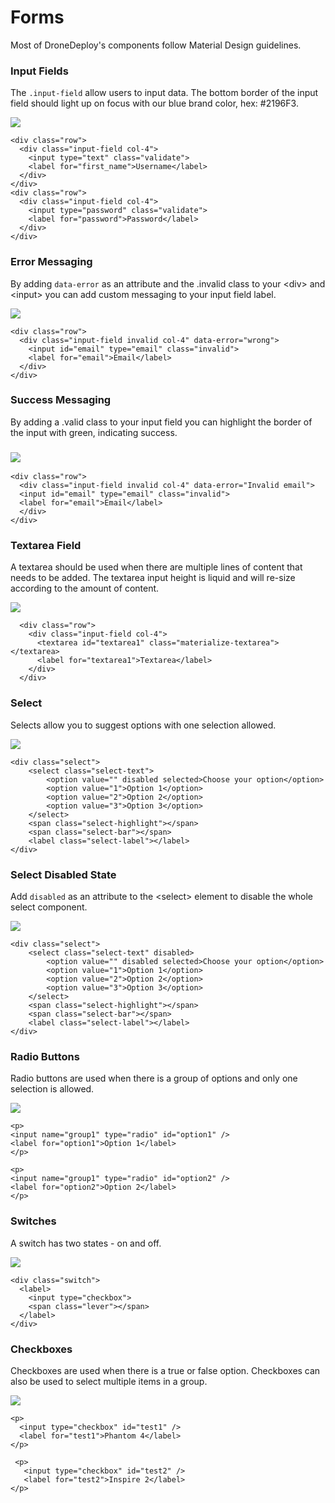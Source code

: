 # Forms

Most of DroneDeploy's components follow Material Design guidelines.

### Input Fields

The `.input-field` allow users to input data. The bottom border of the input field should light up on focus with our blue brand color, hex: \#2196F3.

![](/assets/username-password.jpg)

```
<div class="row">
  <div class="input-field col-4">
    <input type="text" class="validate">
    <label for="first_name">Username</label>
  </div>
</div>
<div class="row">
  <div class="input-field col-4">
    <input type="password" class="validate">
    <label for="password">Password</label>
  </div>
</div>
```

### Error Messaging

By adding `data-error` as an attribute and the .invalid class to your &lt;div&gt; and  &lt;input&gt; you can add custom messaging to your input field label.

![](/assets/data-error-input-md.jpg)

```
<div class="row">
  <div class="input-field invalid col-4" data-error="wrong">
    <input id="email" type="email" class="invalid">
    <label for="email">Email</label>
  </div>
</div>
```

### Success Messaging

By adding a .valid class to your input field you can highlight the border of the input with green, indicating success.

### ![](/assets/success-input.jpg)

```
<div class="row">
  <div class="input-field invalid col-4" data-error="Invalid email">
  <input id="email" type="email" class="invalid">
  <label for="email">Email</label>
  </div>
</div>
```

### Textarea Field

A textarea should be used when there are multiple lines of content that needs to be added. The textarea input height is liquid and will re-size according to the amount of content.

![](/assets/textarea-input-md.jpg)

```
  <div class="row">
    <div class="input-field col-4">
      <textarea id="textarea1" class="materialize-textarea"></textarea>
      <label for="textarea1">Textarea</label>
    </div>
  </div>
```

### Select

Selects allow you to suggest options with one selection allowed.

![](/assets/materialized-select-md.jpg)

```
<div class="select">
    <select class="select-text">
        <option value="" disabled selected>Choose your option</option>
        <option value="1">Option 1</option>
        <option value="2">Option 2</option>
        <option value="3">Option 3</option>
    </select>
    <span class="select-highlight"></span>
    <span class="select-bar"></span>
    <label class="select-label"></label>
</div>
```

### Select Disabled State

Add `disabled` as an attribute to the &lt;select&gt; element to disable the whole select component.

![](/assets/disabled-select-md.jpg)

```
<div class="select">
    <select class="select-text" disabled>
        <option value="" disabled selected>Choose your option</option>
        <option value="1">Option 1</option>
        <option value="2">Option 2</option>
        <option value="3">Option 3</option>
    </select>
    <span class="select-highlight"></span>
    <span class="select-bar"></span>
    <label class="select-label"></label>
</div>
```

### Radio Buttons

Radio buttons are used when there is a group of options and only one selection is allowed.

![](/assets/options-radio.jpg)

```
<p>
<input name="group1" type="radio" id="option1" />
<label for="option1">Option 1</label>
</p>

<p>
<input name="group1" type="radio" id="option2" />
<label for="option2">Option 2</label>
</p>
```

### Switches

A switch has two states - on and off.

![](/assets/switches.jpg)

```
<div class="switch">
  <label>
    <input type="checkbox">
    <span class="lever"></span>
  </label>
</div>
```

### Checkboxes

Checkboxes are used when there is a true or false option. Checkboxes can also be used to select multiple items in a group.

![](/assets/checbox-options.jpg)

```
<p>
  <input type="checkbox" id="test1" />
  <label for="test1">Phantom 4</label>
</p>

 <p>
   <input type="checkbox" id="test2" />
   <label for="test2">Inspire 2</label>
</p>
```
